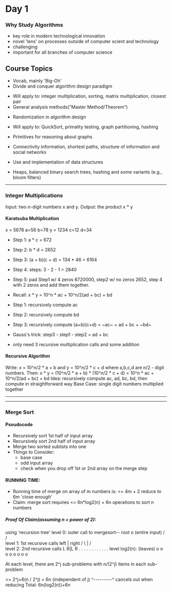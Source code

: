 Day 1
====
### Why Study Algorithms
- key role in modern technological innovation
- novel 'lens' on processes outside of computer scient and technology
- challenging
- important for all branches of computer science

## Course Topics
*  Vocab, mainly 'Big-Oh'
*  Divide and conquer algorithm design paradigm
  - Will apply to: integer multiplication, sorting, matrix multiplication, closest pair
  - General analysis methods("Master Method/Theorem")
*  Randomization in algorithm design
  - Will apply to: QuickSort, primality testing, graph partitioning, hashing
*  Primitives for reasoning about graphs
  - Connectivity information, shortest paths, structure of information and social networks
*  Use and implementation of data structures
  - Heaps, balanced binary search trees, hashing and some variants (e.g., bloom filters)

___
### Integer Multiplications
Input: two n-digit numbers x and y.
Output: the product x * y

#### Karatsuba Multiplication
x = 5678     a=56  b=78
y = 1234     c=12  d=34
- Step 1: a * c = 672
- Step 2: b * d = 2652
- Step 3: (a + b)(c + d) = 134 * 46 = 6164
- Step 4: steps: 3 - 2 - 1 = 2840
- Step 5: pad Step1 w/ 4 zeros 6720000, step2 w/ no zeros 2652, step 4 with 2 zeros and add them together.

- Recall: x * y = 10^n * ac + 10^n/2(ad + bc) + bd
- Step 1: recursively compute ac
- Step 2: recursively compute bd
- Step 3: recursively compute (a+b)(c+d) = ~ac~ + ad + bc + ~bd~
- Gauss's trick: step3 - step1 - step2 = ad + bc
- only need 3 recursive multiplication calls and some addition

#### Recursive Algorithm
Write: x = 10^n/2 * a + b  and y = 10^n/2 * c + d
  where a,b,c,d are n/2 - digit numbers.
Then: x * y = (10^n/2 * a + b) * (10^n/2 * c + d)
            = 10^n * ac + 10^n/2(ad + bc) + bd
Idea: recursively compute ac, ad, bc, bd, then compute in straightforward way
Base Case: single digit numbers multiplied together
___
___
### Merge Sort
#### Pseudocode
- Recursively sort 1st half of input array
- Recursively sort 2nd half of input array
- Merge two sorted sublists into one
- Things to Consider:
  *  base case
  *  odd input array
  *  check when you drop off 1st or 2nd array on the merge step
#### RUNNING TIME:
- Running time of merge on array of m numbers is: <= 4m + 2 reduce to 6m 'close enough'
- Claim: merge sort requires <= 6n*log2(n) + 6n operations to sort n numbers
##### Proof Of Claim(assuming n = power of 2):
using 'recursion tree'
level 0: outer call to mergesort-- root o (entire input)
                                    /   \
                                   /     \
level 1: 1st recursive calls     left | right
                                /   \ | /    \
level 2: 2nd recursive calls   L     R|L      R
                               .     . .      .
                               .     . .      .
                               .     . .      .
level log2(n):       (leaves) o o  o o o o   o o

At each level, there are 2^j sub-problems with n/(2^j) items in each sub-problem

<= 2^j+6(n / 2^j) =  6n (independent of j)
    ^---------^ cancels out when reducing
Total:  6n(log2(n))+6n
